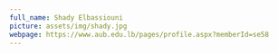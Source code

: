 ```yaml
---
full_name: Shady Elbassiouni
picture: assets/img/shady.jpg
webpage: https://www.aub.edu.lb/pages/profile.aspx?memberId=se58
---
```


